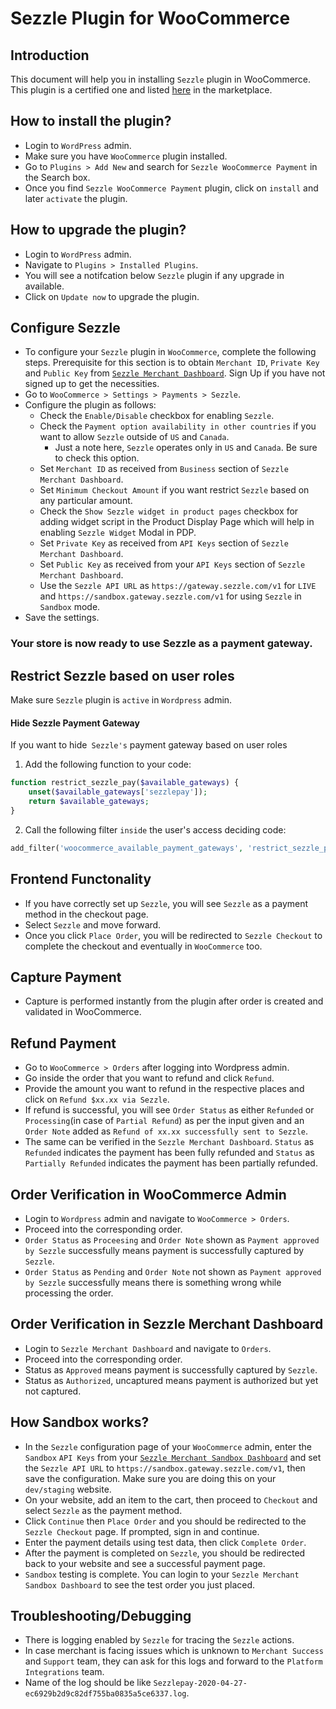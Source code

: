 # Sezzle Plugin for WooCommerce

## Introduction
This document will help you in installing `Sezzle` plugin in WooCommerce. This plugin is a certified one and listed [here](https://wordpress.org/plugins/sezzle-woocommerce-payment) in the marketplace.

## How to install the plugin?

* Login to `WordPress` admin.
* Make sure you have `WooCommerce` plugin installed.
* Go to `Plugins > Add New` and search for `Sezzle WooCommerce Payment` in the Search box.
* Once you find `Sezzle WooCommerce Payment` plugin, click on `install` and later `activate` the plugin.


## How to upgrade the plugin?

* Login to `WordPress` admin.
* Navigate to `Plugins > Installed Plugins`.
* You will see a notifcation below `Sezzle` plugin if any upgrade in available.
* Click on `Update now` to upgrade the plugin.

## Configure Sezzle

* To configure your `Sezzle` plugin in `WooCommerce`, complete the following steps. Prerequisite for this section is to obtain `Merchant ID`, `Private Key` and `Public Key` from [`Sezzle Merchant Dashboard`](https://dashboard.sezzle.com/merchant/). Sign Up if you have not signed up to get the necessities.
* Go to `WooCommerce > Settings > Payments > Sezzle`.
* Configure the plugin as follows:
    * Check the `Enable/Disable` checkbox for enabling `Sezzle`.
    * Check the `Payment option availability in other countries` if you want to allow `Sezzle` outside of `US` and `Canada`.
        * Just a note here, `Sezzle` operates only in `US` and `Canada`. Be sure to check this option.
    * Set `Merchant ID` as received from `Business` section of `Sezzle Merchant Dashboard`.
    * Set `Minimum Checkout Amount` if you want restrict `Sezzle` based on any particular amount.
    * Check the `Show Sezzle widget in product pages` checkbox for adding widget script in the Product Display Page which will help in enabling `Sezzle Widget` Modal in PDP.
    * Set `Private Key` as received from `API Keys` section of `Sezzle Merchant Dashboard`.
    * Set `Public Key` as received from your `API Keys` section of `Sezzle Merchant Dashboard`.
    * Use the `Sezzle API URL` as `https://gateway.sezzle.com/v1` for `LIVE` and `https://sandbox.gateway.sezzle.com/v1` for using `Sezzle` in `Sandbox` mode.
* Save the settings.

### Your store is now ready to use Sezzle as a payment gateway.

## Restrict Sezzle based on user roles
Make sure `Sezzle` plugin is `active` in `Wordpress` admin.

#### Hide Sezzle Payment Gateway
If you want to hide` Sezzle's` payment gateway based on user roles

1. Add the following function to your code:

```php
function restrict_sezzle_pay($available_gateways) {
    unset($available_gateways['sezzlepay']);
    return $available_gateways;
}
```

2. Call the following filter `inside` the user's access deciding code:

```php
add_filter('woocommerce_available_payment_gateways', 'restrict_sezzle_pay');
```

## Frontend Functonality

* If you have correctly set up `Sezzle`, you will see `Sezzle` as a payment method in the checkout page.
* Select `Sezzle` and move forward.
* Once you click `Place Order`, you will be redirected to `Sezzle Checkout` to complete the checkout and eventually in `WooCommerce` too.

## Capture Payment

* Capture is performed instantly from the plugin after order is created and validated in WooCommerce.

## Refund Payment

* Go to `WooCommerce > Orders` after logging into Wordpress admin.
* Go inside the order that you want to refund and click `Refund`.
* Provide the amount you want to refund in the respective places and click on `Refund $xx.xx via Sezzle`.
* If refund is successful, you will see `Order Status` as either `Refunded` or `Processing`(in case of `Partial Refund`) as per the input given and an `Order Note` added as `Refund of xx.xx successfully sent to Sezzle`.
* The same can be verified in the `Sezzle Merchant Dashboard`. `Status` as `Refunded` indicates the payment has been fully refunded and `Status` as `Partially Refunded` indicates the payment has been partially refunded.  

## Order Verification in WooCommerce Admin

* Login to `Wordpress` admin and navigate to `WooCommerce > Orders`.
* Proceed into the corresponding order.
* `Order Status` as `Proceesing` and `Order Note` shown as `Payment approved by Sezzle` successfully means payment is successfully captured by `Sezzle`.
* `Order Status` as `Pending` and `Order Note` not shown as `Payment approved by Sezzle` successfully means there is something wrong while processing the order.

## Order Verification in Sezzle Merchant Dashboard

* Login to `Sezzle Merchant Dashboard` and navigate to `Orders`.
* Proceed into the corresponding order.
* Status as `Approved` means payment is successfully captured by `Sezzle`.
* Status as `Authorized`, uncaptured means payment is authorized but yet not captured.

## How Sandbox works?

* In the `Sezzle` configuration page of your `WooCommerce` admin, enter the `Sandbox` `API Keys` from your [`Sezzle Merchant Sandbox Dashboard`](https://sandbox.dashboard.sezzle.com/merchant/) and set the `Sezzle API URL` to `https://sandbox.gateway.sezzle.com/v1`, then save the configuration. Make sure you are doing this on your `dev/staging` website.
* On your website, add an item to the cart, then proceed to `Checkout` and select `Sezzle` as the payment method.
* Click `Continue` then `Place Order` and you should be redirected to the `Sezzle Checkout` page. If prompted, sign in and continue.
* Enter the payment details using test data, then click `Complete Order`.
* After the payment is completed on `Sezzle`, you should be redirected back to your website and see a successful payment page.
* `Sandbox` testing is complete. You can login to your `Sezzle Merchant Sandbox Dashboard` to see the test order you just placed.

## Troubleshooting/Debugging

* There is logging enabled by `Sezzle` for tracing the `Sezzle` actions.
* In case merchant is facing issues which is unknown to `Merchant Success` and `Support` team, they can ask for this logs and forward to the `Platform Integrations` team.
* Name of the log should be like `Sezzlepay-2020-04-27-ec6929b2d9c82df755ba0835a5ce6337.log`.
